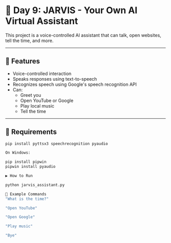 # 🤖 Day 9: JARVIS - Your Own AI Virtual Assistant

This project is a voice-controlled AI assistant that can talk, open websites, tell the time, and more.

---

## 🚀 Features

- Voice-controlled interaction
- Speaks responses using text-to-speech
- Recognizes speech using Google's speech recognition API
- Can:
  - Greet you
  - Open YouTube or Google
  - Play local music
  - Tell the time

---

## 🧠 Requirements

```bash
pip install pyttsx3 speechrecognition pyaudio

On Windows:

pip install pipwin
pipwin install pyaudio

▶️ How to Run

python jarvis_assistant.py

🎤 Example Commands
"What is the time?"

"Open YouTube"

"Open Google"

"Play music"

"Bye"